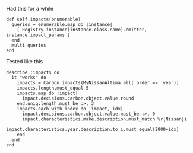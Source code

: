 Had this for a while

    def self.impacts(enumerable)
      queries = enumerable.map do |instance|
        [ Registry.instance[instance.class.name].emitter, instance.impact_params ]
      end
      multi queries
    end

Tested like this

    describe :impacts do
      it "works" do
        impacts = Carbon.impacts(MyNissanAltima.all(:order => :year))
        impacts.length.must_equal 5
        impacts.map do |impact|
          impact.decisions.carbon.object.value.round
        end.uniq.length.must_be :>, 3
        impacts.each_with_index do |impact, idx|
          impact.decisions.carbon.object.value.must_be :>, 0
          impact.characteristics.make.description.must_match %r{Nissan}i
          impact.characteristics.year.description.to_i.must_equal(2000+idx)
        end
      end
    end
